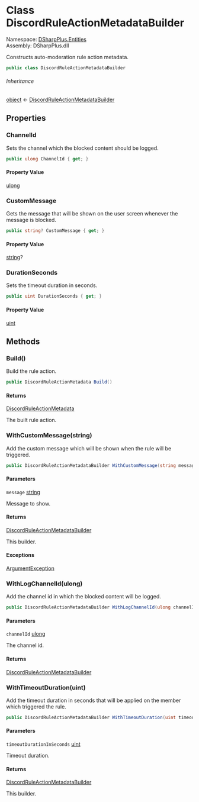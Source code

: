 # Class DiscordRuleActionMetadataBuilder

Namespace: [DSharpPlus.Entities](DSharpPlus.Entities.md)  
Assembly: DSharpPlus.dll

Constructs auto-moderation rule action metadata.

```csharp
public class DiscordRuleActionMetadataBuilder
```

###### Inheritance

[object](https://learn.microsoft.com/dotnet/api/system.object) ← 
[DiscordRuleActionMetadataBuilder](DSharpPlus.Entities.DiscordRuleActionMetadataBuilder.md)

## Properties

### <a id="DSharpPlus_Entities_DiscordRuleActionMetadataBuilder_ChannelId"></a>ChannelId

Sets the channel which the blocked content should be logged.

```csharp
public ulong ChannelId { get; }
```

#### Property Value

[ulong](https://learn.microsoft.com/dotnet/api/system.uint64)

### <a id="DSharpPlus_Entities_DiscordRuleActionMetadataBuilder_CustomMessage"></a>CustomMessage

Gets the message that will be shown on the user screen whenever the message is blocked.

```csharp
public string? CustomMessage { get; }
```

#### Property Value

[string](https://learn.microsoft.com/dotnet/api/system.string)?

### <a id="DSharpPlus_Entities_DiscordRuleActionMetadataBuilder_DurationSeconds"></a>DurationSeconds

Sets the timeout duration in seconds.

```csharp
public uint DurationSeconds { get; }
```

#### Property Value

[uint](https://learn.microsoft.com/dotnet/api/system.uint32)

## Methods

### <a id="DSharpPlus_Entities_DiscordRuleActionMetadataBuilder_Build"></a>Build\(\)

Build the rule action.

```csharp
public DiscordRuleActionMetadata Build()
```

#### Returns

[DiscordRuleActionMetadata](DSharpPlus.Entities.DiscordRuleActionMetadata.md)

The built rule action.

### <a id="DSharpPlus_Entities_DiscordRuleActionMetadataBuilder_WithCustomMessage_System_String_"></a>WithCustomMessage\(string\)

Add the custom message which will be shown when the rule will be triggered.

```csharp
public DiscordRuleActionMetadataBuilder WithCustomMessage(string message)
```

#### Parameters

`message` [string](https://learn.microsoft.com/dotnet/api/system.string)

Message to show.

#### Returns

[DiscordRuleActionMetadataBuilder](DSharpPlus.Entities.DiscordRuleActionMetadataBuilder.md)

This builder.

#### Exceptions

[ArgumentException](https://learn.microsoft.com/dotnet/api/system.argumentexception)

### <a id="DSharpPlus_Entities_DiscordRuleActionMetadataBuilder_WithLogChannelId_System_UInt64_"></a>WithLogChannelId\(ulong\)

Add the channel id in which the blocked content will be logged.

```csharp
public DiscordRuleActionMetadataBuilder WithLogChannelId(ulong channelId)
```

#### Parameters

`channelId` [ulong](https://learn.microsoft.com/dotnet/api/system.uint64)

The channel id.

#### Returns

[DiscordRuleActionMetadataBuilder](DSharpPlus.Entities.DiscordRuleActionMetadataBuilder.md)

### <a id="DSharpPlus_Entities_DiscordRuleActionMetadataBuilder_WithTimeoutDuration_System_UInt32_"></a>WithTimeoutDuration\(uint\)

Add the timeout duration in seconds that will be applied on the member which triggered the rule.

```csharp
public DiscordRuleActionMetadataBuilder WithTimeoutDuration(uint timeoutDurationInSeconds)
```

#### Parameters

`timeoutDurationInSeconds` [uint](https://learn.microsoft.com/dotnet/api/system.uint32)

Timeout duration.

#### Returns

[DiscordRuleActionMetadataBuilder](DSharpPlus.Entities.DiscordRuleActionMetadataBuilder.md)

This builder.

